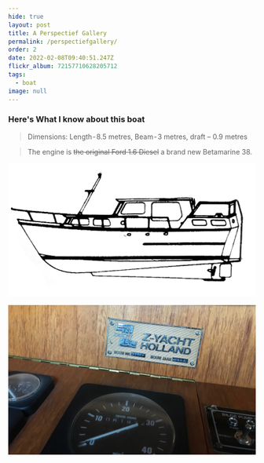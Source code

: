 ```yaml
---
hide: true
layout: post
title: A Perspectief Gallery
permalink: /perspectiefgallery/
order: 2
date: 2022-02-08T09:40:51.247Z
flickr_album: 72157710628205712
tags:
  - boat
image: null
---
```


### Here's What I know about this boat

>Dimensions: Length - 8.5 metres, Beam - 3 metres, draft – 0.9 metres

>The engine is ~~the original Ford 1.6 Diesel~~ a brand new Betamarine 38.


![Perspectief Drawing](/uploads/drawing.jpg "Perspectief Drawing")

![Boat number plate](/uploads/IMG_0963.jpg "Boat number plate")
